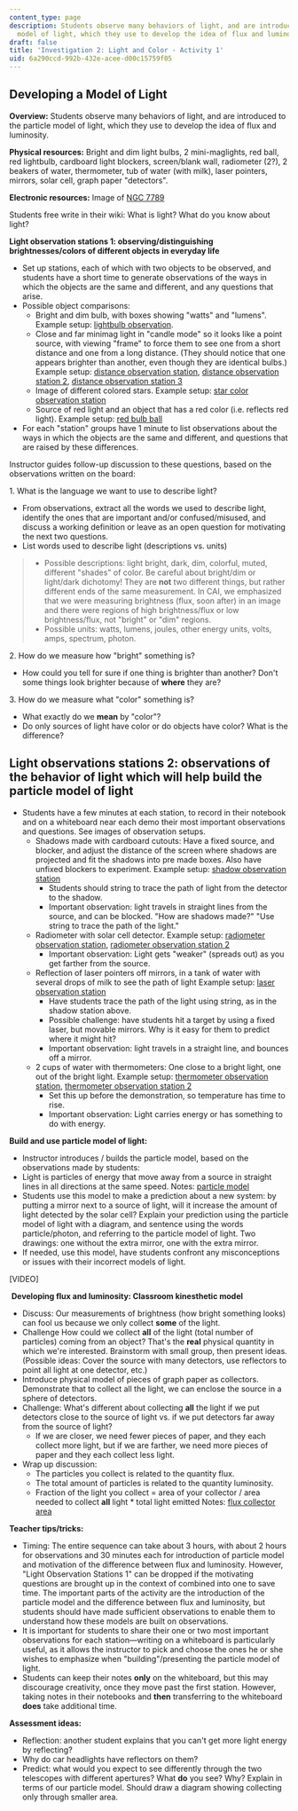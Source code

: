 ```yaml
---
content_type: page
description: Students observe many behaviors of light, and are introduced to the particle
  model of light, which they use to develop the idea of flux and luminosity.
draft: false
title: 'Investigation 2: Light and Color - Activity 1'
uid: 6a290ccd-992b-432e-acee-d00c15759f05
---
```

## **Developing a Model of Light**

**Overview:** Students observe many behaviors of light, and are introduced to the particle model of light, which they use to develop the idea of flux and luminosity.

**Physical resources:** Bright and dim light bulbs, 2 mini-maglights, red ball, red lightbulb, cardboard light blockers, screen/blank wall, radiometer (2?), 2 beakers of water, thermometer, tub of water (with milk), laser pointers, mirrors, solar cell, graph paper "detectors".

**Electronic resources:** Image of [NGC 7789](http://apod.nasa.gov/apod/ap990709.html)

Students free write in their wiki: What is light? What do you know about light?

**Light observation stations 1: observing/distinguishing brightnesses/colors of different objects in everyday life**

- Set up stations, each of which with two objects to be observed, and students have a short time to generate observations of the ways in which the objects are the same and different, and any questions that arise.
- Possible object comparisons:
    - Bright and dim bulb, with boxes showing "watts" and "lumens". Example setup: [lightbulb observation](https://old.ocw.mit.edu/high-school/physics/chandra-astrophysics-institute/investigation-2-light-and-color/image-gallery-2/MITHFH_chandra_inv2_bulbs.jpg).
    - Close and far minimag light in "candle mode" so it looks like a point source, with viewing "frame" to force them to see one from a short distance and one from a long distance. (They should notice that one appears brighter than another, even though they are identical bulbs.) Example setup: [distance observation station](https://old.ocw.mit.edu/high-school/physics/chandra-astrophysics-institute/investigation-2-light-and-color/image-gallery-2/MITHFH_chandra_inv2_distnc.jpg), [distance observation station 2](https://old.ocw.mit.edu/high-school/physics/chandra-astrophysics-institute/investigation-2-light-and-color/image-gallery-2/MITHFH_chandra_inv2_dstnc2.jpg), [distance observation station 3](https://old.ocw.mit.edu/high-school/physics/chandra-astrophysics-institute/investigation-2-light-and-color/image-gallery-2/MITHFH_chandra_inv2_dstnc3.jpg)
    - Image of different colored stars. Example setup: [star color observation station](https://old.ocw.mit.edu/high-school/physics/chandra-astrophysics-institute/investigation-2-light-and-color/image-gallery-2/MITHFH_chandra_inv2_cluster.jpg)
    - Source of red light and an object that has a red color (i.e. reflects red light). Example setup: [red bulb ball](https://old.ocw.mit.edu/high-school/physics/chandra-astrophysics-institute/investigation-2-light-and-color/image-gallery-2/MITHFH_chandra_inv2_RedBal.jpg)
- For each "station" groups have 1 minute to list observations about the ways in which the objects are the same and different, and questions that are raised by these differences.

Instructor guides follow-up discussion to these questions, based on the observations written on the board:

1\. What is the language we want to use to describe light?

- From observations, extract all the words we used to describe light, identify the ones that are important and/or confused/misused, and discuss a working definition or leave as an open question for motivating the next two questions.
- List words used to describe light (descriptions vs. units)

> - Possible descriptions: light bright, dark, dim, colorful, muted, different "shades" of color. Be careful about bright/dim or light/dark dichotomy! They are **not** two different things, but rather different ends of the same measurement. In CAI, we emphasized that we were measuring brightness (flux, soon after) in an image and there were regions of high brightness/flux or low brightness/flux, not "bright" or "dim" regions.
> - Possible units: watts, lumens, joules, other energy units, volts, amps, spectrum, photon.

2\. How do we measure how "bright" something is?

- How could you tell for sure if one thing is brighter than another? Don't some things look brighter because of **where** they are?

3\. How do we measure what "color" something is?

- What exactly do we **mean** by "color"?
- Do only sources of light have color or do objects have color? What is the difference?

## **Light observations stations 2: observations of the behavior of light which will help build the particle model of light**

- Students have a few minutes at each station, to record in their notebook and on a whiteboard near each demo their most important observations and questions. See images of observation setups.
    - Shadows made with cardboard cutouts: Have a fixed source, and blocker, and adjust the distance of the screen where shadows are projected and fit the shadows into pre made boxes. Also have unfixed blockers to experiment. Example setup: [shadow observation station](https://old.ocw.mit.edu/high-school/physics/chandra-astrophysics-institute/investigation-2-light-and-color/image-gallery-2/MITHFH_chandra_inv2_shadow.jpg)
        - Students should string to trace the path of light from the detector to the shadow.
        - Important observation: light travels in straight lines from the source, and can be blocked. "How are shadows made?" "Use string to trace the path of the light."
    - Radiometer with solar cell detector. Example setup: [radiometer observation station](https://old.ocw.mit.edu/high-school/physics/chandra-astrophysics-institute/investigation-2-light-and-color/image-gallery-2/MITHFH_chandra_inv2_radio.jpg), [radiometer observation station 2](https://old.ocw.mit.edu/high-school/physics/chandra-astrophysics-institute/investigation-2-light-and-color/image-gallery-2/MITHFH_chandra_inv2_radio2.jpg)
        - Important observation: Light gets "weaker" (spreads out) as you get farther from the source.
    - Reflection of laser pointers off mirrors, in a tank of water with several drops of milk to see the path of light Example setup: [laser observation station](https://old.ocw.mit.edu/high-school/physics/chandra-astrophysics-institute/investigation-2-light-and-color/image-gallery-2/MITHFH_chandra_laser.jpg)
        - Have students trace the path of the light using string, as in the shadow station above.
        - Possible challenge: have students hit a target by using a fixed laser, but movable mirrors. Why is it easy for them to predict where it might hit?
        - Important observation: light travels in a straight line, and bounces off a mirror.
    - 2 cups of water with thermometers: One close to a bright light, one out of the bright light. Example setup: [thermometer observation station](https://old.ocw.mit.edu/high-school/physics/chandra-astrophysics-institute/investigation-2-light-and-color/image-gallery-2/MITHFH_chandra_inv2_thermo.jpg), [thermometer observation station 2](https://old.ocw.mit.edu/high-school/physics/chandra-astrophysics-institute/investigation-2-light-and-color/image-gallery-2/MITHFH_chandra_inv2_thrmo2.jpg)
        - Set this up before the demonstration, so temperature has time to rise.
        - Important observation: Light carries energy or has something to do with energy.

**Build and use particle model of light:**

- Instructor introduces / builds the particle model, based on the observations made by students:
- Light is particles of energy that move away from a source in straight lines in all directions at the same speed. Notes: [particle model](https://old.ocw.mit.edu/high-school/physics/chandra-astrophysics-institute/investigation-2-light-and-color/image-gallery-2/MITHFH_chandra_inv2_partcl.jpg)
- Students use this model to make a prediction about a new system: by putting a mirror next to a source of light, will it increase the amount of light detected by the solar cell? Explain your prediction using the particle model of light with a diagram, and sentence using the words particle/photon, and referring to the particle model of light. Two drawings: one without the extra mirror, one with the extra mirror.
- If needed, use this model, have students confront any misconceptions or issues with their incorrect models of light.

\[VIDEO\]

 **Developing flux and luminosity: Classroom kinesthetic model**

- Discuss: Our measurements of brightness (how bright something looks) can fool us because we only collect **some** of the light.
- Challenge How could we collect **all** of the light (total number of particles) coming from an object? That's the **real** physical quantity in which we're interested. Brainstorm with small group, then present ideas. (Possible ideas: Cover the source with many detectors, use reflectors to point all light at one detector, etc.)
- Introduce physical model of pieces of graph paper as collectors. Demonstrate that to collect all the light, we can enclose the source in a sphere of detectors.
- Challenge: What's different about collecting **all** the light if we put detectors close to the source of light vs. if we put detectors far away from the source of light?
    - If we are closer, we need fewer pieces of paper, and they each collect more light, but if we are farther, we need more pieces of paper and they each collect less light.
- Wrap up discussion:
    - The particles you collect is related to the quantity flux.
    - The total amount of particles is related to the quantity luminosity.
    - Fraction of the light you collect = area of your collector / area needed to collect **all** light \* total light emitted Notes: [flux collector area](https://old.ocw.mit.edu/high-school/physics/chandra-astrophysics-institute/investigation-2-light-and-color/image-gallery-2/MITHFH_chandra_inv2_7.jpg)

**Teacher tips/tricks:**

- Timing: The entire sequence can take about 3 hours, with about 2 hours for observations and 30 minutes each for introduction of particle model and motivation of the difference between flux and luminosity. However, "Light Observation Stations 1" can be dropped if the motivating questions are brought up in the context of combined into one to save time. The important parts of the activity are the introduction of the particle model and the difference between flux and luminosity, but students should have made sufficient observations to enable them to understand how these models are built on observations.
- It is important for students to share their one or two most important observations for each station—writing on a whiteboard is particularly useful, as it allows the instructor to pick and choose the ones he or she wishes to emphasize when "building"/presenting the particle model of light.
- Students can keep their notes **only** on the whiteboard, but this may discourage creativity, once they move past the first station. However, taking notes in their notebooks and **then** transferring to the whiteboard **does** take additional time.

**Assessment ideas:**

- Reflection: another student explains that you can't get more light energy by reflecting?
- Why do car headlights have reflectors on them?
- Predict: what would you expect to see differently through the two telescopes with different apertures? What **do** you see? Why? Explain in terms of our particle model. Should draw a diagram showing collecting only through smaller area.